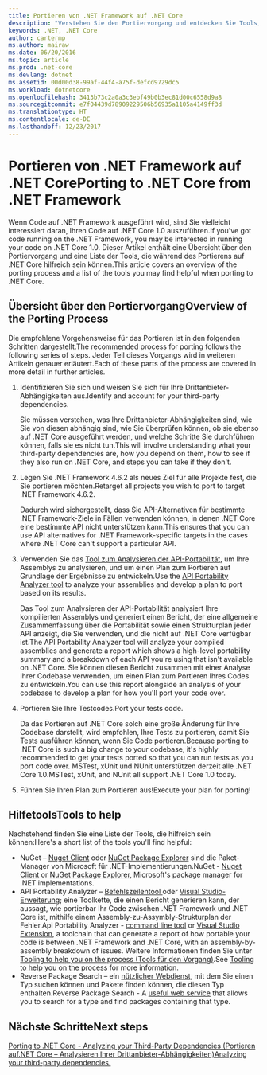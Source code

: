 ```yaml
---
title: Portieren von .NET Framework auf .NET Core
description: "Verstehen Sie den Portiervorgang und entdecken Sie Tools, die Ihnen beim Portieren eines .NET Framework-Projekts zu .NET Core behilflich sein können."
keywords: .NET, .NET Core
author: cartermp
ms.author: mairaw
ms.date: 06/20/2016
ms.topic: article
ms.prod: .net-core
ms.devlang: dotnet
ms.assetid: 00d00d38-99af-44f4-a75f-defcd9729dc5
ms.workload: dotnetcore
ms.openlocfilehash: 3413b73c2a0a3c3ebf49b0b3ec81d00c6558d9a8
ms.sourcegitcommit: e7f04439d78909229506b56935a1105a4149ff3d
ms.translationtype: HT
ms.contentlocale: de-DE
ms.lasthandoff: 12/23/2017
---
```

# <a name="porting-to-net-core-from-net-framework"></a><span data-ttu-id="f080e-104">Portieren von .NET Framework auf .NET Core</span><span class="sxs-lookup"><span data-stu-id="f080e-104">Porting to .NET Core from .NET Framework</span></span>

<span data-ttu-id="f080e-105">Wenn Code auf .NET Framework ausgeführt wird, sind Sie vielleicht interessiert daran, Ihren Code auf .NET Core 1.0 auszuführen.</span><span class="sxs-lookup"><span data-stu-id="f080e-105">If you've got code running on the .NET Framework, you may be interested in running your code on .NET Core 1.0.</span></span>  <span data-ttu-id="f080e-106">Dieser Artikel enthält eine Übersicht über den Portiervorgang und eine Liste der Tools, die während des Portierens auf .NET Core hilfreich sein können.</span><span class="sxs-lookup"><span data-stu-id="f080e-106">This article covers an overview of the porting process and a list of the tools you may find helpful when porting to .NET Core.</span></span>

## <a name="overview-of-the-porting-process"></a><span data-ttu-id="f080e-107">Übersicht über den Portiervorgang</span><span class="sxs-lookup"><span data-stu-id="f080e-107">Overview of the Porting Process</span></span>

<span data-ttu-id="f080e-108">Die empfohlene Vorgehensweise für das Portieren ist in den folgenden Schritten dargestellt.</span><span class="sxs-lookup"><span data-stu-id="f080e-108">The recommended process for porting follows the following series of steps.</span></span>  <span data-ttu-id="f080e-109">Jeder Teil dieses Vorgangs wird in weiteren Artikeln genauer erläutert.</span><span class="sxs-lookup"><span data-stu-id="f080e-109">Each of these parts of the process are covered in more detail in further articles.</span></span>

1. <span data-ttu-id="f080e-110">Identifizieren Sie sich und weisen Sie sich für Ihre Drittanbieter-Abhängigkeiten aus.</span><span class="sxs-lookup"><span data-stu-id="f080e-110">Identify and account for your third-party dependencies.</span></span>

   <span data-ttu-id="f080e-111">Sie müssen verstehen, was Ihre Drittanbieter-Abhängigkeiten sind, wie Sie von diesen abhängig sind, wie Sie überprüfen können, ob sie ebenso auf .NET Core ausgeführt werden, und welche Schritte Sie durchführen können, falls sie es nicht tun.</span><span class="sxs-lookup"><span data-stu-id="f080e-111">This will involve understanding what your third-party dependencies are, how you depend on them, how to see if they also run on .NET Core, and steps you can take if they don't.</span></span>
   
2. <span data-ttu-id="f080e-112">Legen Sie .NET Framework 4.6.2 als neues Ziel für alle Projekte fest, die Sie portieren möchten.</span><span class="sxs-lookup"><span data-stu-id="f080e-112">Retarget all projects you wish to port to target .NET Framework 4.6.2.</span></span>

   <span data-ttu-id="f080e-113">Dadurch wird sichergestellt, dass Sie API-Alternativen für bestimmte .NET Framework-Ziele in Fällen verwenden können, in denen .NET Core eine bestimmte API nicht unterstützen kann.</span><span class="sxs-lookup"><span data-stu-id="f080e-113">This ensures that you can use API alternatives for .NET Framework-specific targets in the cases where .NET Core can't support a particular API.</span></span>
   
3. <span data-ttu-id="f080e-114">Verwenden Sie das [Tool zum Analysieren der API-Portabilität](https://github.com/Microsoft/dotnet-apiport/), um Ihre Assemblys zu analysieren, und um einen Plan zum Portieren auf Grundlage der Ergebnisse zu entwickeln.</span><span class="sxs-lookup"><span data-stu-id="f080e-114">Use the [API Portability Analyzer tool](https://github.com/Microsoft/dotnet-apiport/) to analyze your assemblies and develop a plan to port based on its results.</span></span>

   <span data-ttu-id="f080e-115">Das Tool zum Analysieren der API-Portabilität analysiert Ihre kompilierten Assemblys und generiert einen Bericht, der eine allgemeine Zusammenfassung über die Portabilität sowie einen Strukturplan jeder API anzeigt, die Sie verwenden, und die nicht auf .NET Core verfügbar ist.</span><span class="sxs-lookup"><span data-stu-id="f080e-115">The API Portability Analyzer tool will analyze your compiled assemblies and generate a report which shows a high-level portability summary and a breakdown of each API you're using that isn't available on .NET Core.</span></span>  <span data-ttu-id="f080e-116">Sie können diesen Bericht zusammen mit einer Analyse Ihrer Codebase verwenden, um einen Plan zum Portieren Ihres Codes zu entwickeln.</span><span class="sxs-lookup"><span data-stu-id="f080e-116">You can use this report alongside an analysis of your codebase to develop a plan for how you'll port your code over.</span></span>
   
4. <span data-ttu-id="f080e-117">Portieren Sie Ihre Testcodes.</span><span class="sxs-lookup"><span data-stu-id="f080e-117">Port your tests code.</span></span>

   <span data-ttu-id="f080e-118">Da das Portieren auf .NET Core solch eine große Änderung für Ihre Codebase darstellt, wird empfohlen, Ihre Tests zu portieren, damit Sie Tests ausführen können, wenn Sie Code portieren.</span><span class="sxs-lookup"><span data-stu-id="f080e-118">Because porting to .NET Core is such a big change to your codebase, it's highly recommended to get your tests ported so that you can run tests as you port code over.</span></span>  <span data-ttu-id="f080e-119">MSTest, xUnit und NUnit unterstützen derzeit alle .NET Core 1.0.</span><span class="sxs-lookup"><span data-stu-id="f080e-119">MSTest, xUnit, and NUnit all support .NET Core 1.0 today.</span></span>
   
6. <span data-ttu-id="f080e-120">Führen Sie Ihren Plan zum Portieren aus!</span><span class="sxs-lookup"><span data-stu-id="f080e-120">Execute your plan for porting!</span></span>

## <a name="tools-to-help"></a><span data-ttu-id="f080e-121">Hilfetools</span><span class="sxs-lookup"><span data-stu-id="f080e-121">Tools to help</span></span>

<span data-ttu-id="f080e-122">Nachstehend finden Sie eine Liste der Tools, die hilfreich sein können:</span><span class="sxs-lookup"><span data-stu-id="f080e-122">Here's a short list of the tools you'll find helpful:</span></span>

* <span data-ttu-id="f080e-123">NuGet – [Nuget Client](https://dist.nuget.org/index.html) oder [NuGet Package Explorer](https://github.com/NuGetPackageExplorer/NuGetPackageExplorer) sind die Paket-Manager von Microsoft für .NET-Implementierungen.</span><span class="sxs-lookup"><span data-stu-id="f080e-123">NuGet - [Nuget Client](https://dist.nuget.org/index.html) or [NuGet Package Explorer](https://github.com/NuGetPackageExplorer/NuGetPackageExplorer), Microsoft's package manager for .NET implementations.</span></span>
* <span data-ttu-id="f080e-124">API Portability Analyzer – [Befehlszeilentool ](https://github.com/Microsoft/dotnet-apiport/releases) oder [Visual Studio-Erweiterung](https://visualstudiogallery.msdn.microsoft.com/1177943e-cfb7-4822-a8a6-e56c7905292b); eine Toolkette, die einen Bericht generieren kann, der aussagt, wie portierbar Ihr Code zwischen .NET Framework und .NET Core ist, mithilfe einem Assembly-zu-Assymbly-Strukturplan der Fehler.</span><span class="sxs-lookup"><span data-stu-id="f080e-124">Api Portability Analyzer - [command line tool](https://github.com/Microsoft/dotnet-apiport/releases) or [Visual Studio Extension](https://visualstudiogallery.msdn.microsoft.com/1177943e-cfb7-4822-a8a6-e56c7905292b), a toolchain that can generate a report of how portable your code is between .NET Framework and .NET Core, with an assembly-by-assembly breakdown of issues.</span></span>  <span data-ttu-id="f080e-125">Weitere Informationen finden Sie unter [Tooling to help you on the process (Tools für den Vorgang)](https://github.com/Microsoft/dotnet-apiport/blob/master/docs/HowTo/).</span><span class="sxs-lookup"><span data-stu-id="f080e-125">See [Tooling to help you on the process](https://github.com/Microsoft/dotnet-apiport/blob/master/docs/HowTo/) for more information.</span></span>
* <span data-ttu-id="f080e-126">Reverse Package Search – ein [nützlicher Webdienst](https://packagesearch.azurewebsites.net), mit dem Sie einen Typ suchen können und Pakete finden können, die diesen Typ enthalten.</span><span class="sxs-lookup"><span data-stu-id="f080e-126">Reverse Package Search - A [useful web service](https://packagesearch.azurewebsites.net) that allows you to search for a type and find packages containing that type.</span></span>

## <a name="next-steps"></a><span data-ttu-id="f080e-127">Nächste Schritte</span><span class="sxs-lookup"><span data-stu-id="f080e-127">Next steps</span></span>

[<span data-ttu-id="f080e-128">Porting to .NET Core - Analyzing your Third-Party Dependencies (Portieren auf.NET Core – Analysieren Ihrer Drittanbieter-Abhängigkeiten)</span><span class="sxs-lookup"><span data-stu-id="f080e-128">Analyzing your third-party dependencies.</span></span>](third-party-deps.md)
   
